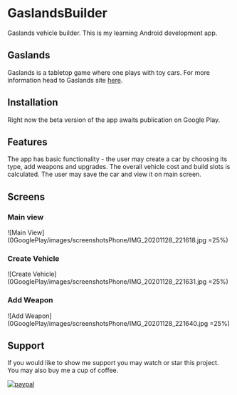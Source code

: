 # GaslandsBuilder
Gaslands vehicle builder. This is my learning Android development app.

## Gaslands
Gaslands is a tabletop game where one plays with toy cars. For more information head to Gaslands site [here](https://gaslands.com/).

## Installation
Right now the beta version of the app awaits publication on Google Play.

## Features
The app has basic functionality - the user may create a car by choosing its type, add weapons and upgrades. The overall vehicle cost and build slots is calculated. The user may save the car and view it on main screen.

## Screens
### Main view
![Main View](0GooglePlay/images/screenshotsPhone/IMG_20201128_221618.jpg =25%)
### Create Vehicle
![Create Vehicle](0GooglePlay/images/screenshotsPhone/IMG_20201128_221631.jpg =25%)
### Add Weapon
![Add Weapon](0GooglePlay/images/screenshotsPhone/IMG_20201128_221640.jpg =25%)

## Support
If you would like to show me support you may watch or star this project. You may also buy me a cup of coffee.

[![paypal](https://www.paypalobjects.com/en_US/i/btn/btn_donateCC_LG.gif)](https://www.paypal.com/donate?hosted_button_id=255VQT4BEG39N)
